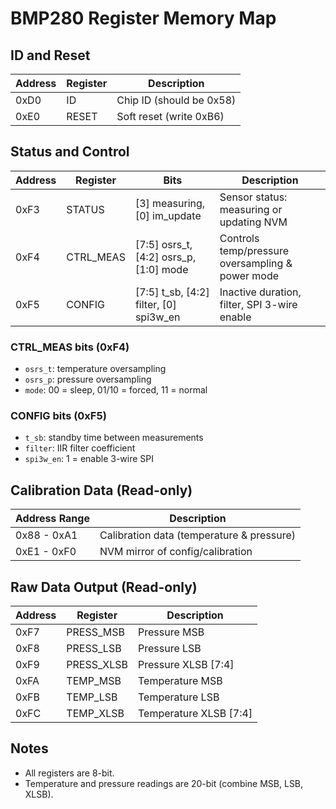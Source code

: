 # BMP280 Register Memory Map

## ID and Reset

| Address | Register | Description              |
| ------- | -------- | ------------------------ |
| 0xD0    | ID       | Chip ID (should be 0x58) |
| 0xE0    | RESET    | Soft reset (write 0xB6)  |

## Status and Control

| Address | Register  | Bits                                   | Description                                      |
| ------- | --------- | -------------------------------------- | ------------------------------------------------ |
| 0xF3    | STATUS    | [3] measuring, [0] im_update           | Sensor status: measuring or updating NVM         |
| 0xF4    | CTRL_MEAS | [7:5] osrs_t, [4:2] osrs_p, [1:0] mode | Controls temp/pressure oversampling & power mode |
| 0xF5    | CONFIG    | [7:5] t_sb, [4:2] filter, [0] spi3w_en | Inactive duration, filter, SPI 3-wire enable     |

### CTRL_MEAS bits (0xF4)

- `osrs_t`: temperature oversampling
- `osrs_p`: pressure oversampling
- `mode`: 00 = sleep, 01/10 = forced, 11 = normal

### CONFIG bits (0xF5)

- `t_sb`: standby time between measurements
- `filter`: IIR filter coefficient
- `spi3w_en`: 1 = enable 3-wire SPI

## Calibration Data (Read-only)

| Address Range | Description                               |
| ------------- | ----------------------------------------- |
| 0x88 - 0xA1   | Calibration data (temperature & pressure) |
| 0xE1 - 0xF0   | NVM mirror of config/calibration          |

## Raw Data Output (Read-only)

| Address | Register   | Description            |
| ------- | ---------- | ---------------------- |
| 0xF7    | PRESS_MSB  | Pressure MSB           |
| 0xF8    | PRESS_LSB  | Pressure LSB           |
| 0xF9    | PRESS_XLSB | Pressure XLSB [7:4]    |
| 0xFA    | TEMP_MSB   | Temperature MSB        |
| 0xFB    | TEMP_LSB   | Temperature LSB        |
| 0xFC    | TEMP_XLSB  | Temperature XLSB [7:4] |

## Notes

- All registers are 8-bit.
- Temperature and pressure readings are 20-bit (combine MSB, LSB, XLSB).

